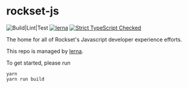 # rockset-js

![Build|Lint|Test](https://github.com/rockset/rockset-js/workflows/Build%7CLint%7CTest/badge.svg)
[![lerna](https://img.shields.io/badge/maintained%20with-lerna-cc00ff.svg)](https://lerna.js.org/)
[![Strict TypeScript Checked](https://badgen.net/badge/TS/Strict "Strict TypeScript Checked")](https://www.typescriptlang.org)


The home for all of Rockset's Javascript developer experience efforts. 

This repo is managed by [lerna](https://github.com/lerna/lerna).

To get started, please run 

```
yarn
yarn run build
```

